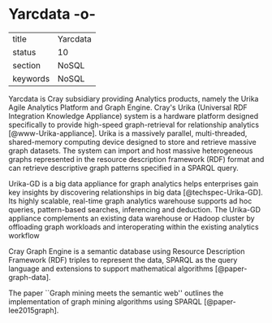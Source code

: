 # Yarcdata -o-


|          |              |
| -------- | ------------ |
| title    | Yarcdata     | 
| status   | 10           |
| section  | NoSQL        |
| keywords | NoSQL        |



Yarcdata is Cray subsidiary providing Analytics products, namely the
Urika Agile Analytics Platform and Graph Engine. Cray's Urika
(Universal RDF Integration Knowledge Appliance) system is a hardware
platform designed specifically to provide high-speed graph-retrieval
for relationship analytics [@www-Urika-appliance].  Urika is a
massively parallel, multi-threaded, shared-memory computing device
designed to store and retrieve massive graph datasets. The system can
import and host massive heterogeneous graphs represented in the
resource description framework (RDF) format and can retrieve
descriptive graph patterns specified in a SPARQL query.

Urika-GD is a big data appliance for graph analytics helps enterprises
gain key insights by discovering relationships in big
data [@techspec-Urika-GD].  Its highly scalable, real-time graph
analytics warehouse supports ad hoc queries, pattern-based searches,
inferencing and deduction. The Urika-GD appliance complements an
existing data warehouse or Hadoop cluster by offloading graph
workloads and interoperating within the existing analytics workflow

Cray Graph Engine is a semantic database using Resource Description
Framework (RDF) triples to represent the data, SPARQL as the query
language and extensions to support mathematical
algorithms [@paper-graph-data].

The paper ``Graph mining meets the semantic web'' outlines the
implementation of graph mining algorithms using
SPARQL [@paper-lee2015graph].



